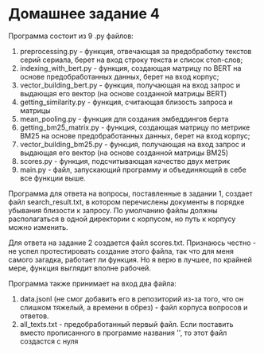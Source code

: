# Домашнее задание 4
Программа состоит из 9 .py файлов:

1. preprocessing.py - функция, отвечающая за предобработку текстов серий сериала, берет на вход строку текста и список стоп-слов;
2. indexing_with_bert.py - функция, создающая матрицу по BERT на основе предобработанных данных, берет на вход корпус;
3. vector_building_bert.py - функция, получающая на вход запрос и выдающая его вектор (на основе созданной матрицы BERT)
4. getting_similarity.py - функция, считающая близость запроса и матрицы
5. mean_pooling.py - функция для создания эмбеддингов берта
6. getting_bm25_matrix.py - функция, создающая матрицу по метрике BM25 на основе предобработанных данных, берет на вход корпус;
7. vector_building_bm25.py - функция, получающая на вход запрос и выдающая его вектор (на основе созданной матрицы BM25)
8. scores.py - функция, подсчитывающая качество двух метрик
9. main.py - файл, запускающий программу и объединяющий в себе все функции выше.

Программа для ответа на вопросы, поставленные в задании 1, создает файл search_result.txt, в котором перечислены документы в порядке убывания близости к запросу. По умолчанию файлы должны располагаться в одной директории с корпусом, но путь к корпусу можно изменить.

Для ответа на задание 2 создается файл scores.txt. Признаюсь честно - не успел протестировать создание этого файла, так что для меня самого загадка, работает ли функция. Но я верю в лучшее, по крайней мере, функция выглядит вполне рабочей.

Программа также принимает на вход два файла:
1. data.jsonl (не смог добавить его в репозиторий из-за того, что он слишком тяжелый, а времени в обрез) - файл корпуса вопросов и ответов.
2. all_texts.txt - предобработанный первый файл. Если поставить вместо прописанного в программе названия '', то этот файл создастся с нуля
